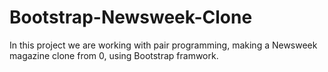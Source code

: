 # Bootstrap-Newsweek-Clone
In this project we are working with pair programming, making a Newsweek magazine clone from 0, using Bootstrap framwork.
